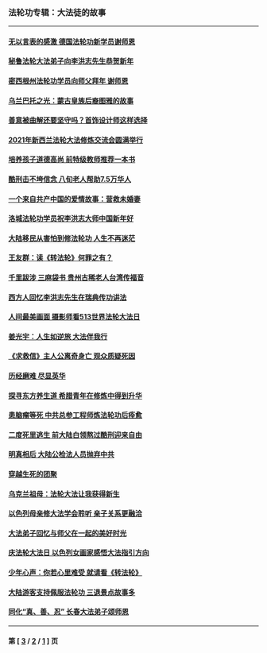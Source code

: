### 法轮功专辑：大法徒的故事
---
#### [无以言表的感激 德国法轮功新学员谢师恩](../../pages/nf1147481/n13543790.md?02250430) 
#### [秘鲁法轮大法弟子向李洪志先生恭贺新年](../../pages/nf1147481/n13540182.md?02250430) 
#### [密西根州法轮功学员向师父拜年 谢师恩](../../pages/nf1147481/n13538183.md?02250430) 
#### [乌兰巴托之光：蒙古皇族后裔图雅的故事](../../pages/nf1147481/n13155759.md?02250430) 
#### [善意被曲解还要坚守吗？首饰设计师这样选择](../../pages/nf1147481/n13077575.md?02250430) 
#### [2021年新西兰法轮大法修炼交流会圆满举行](../../pages/nf1147481/n13033149.md?02250430) 
#### [培养孩子道德高尚 前特级教师推荐一本书](../../pages/nf1147481/n12938640.md?02250430) 
#### [酷刑击不垮信念 八旬老人帮助7.5万华人](../../pages/nf1147481/n12880712.md?02250430) 
#### [一个来自共产中国的爱情故事：营救未婚妻](../../pages/nf1147481/n12778386.md?02250430) 
#### [洛城法轮功学员祝李洪志大师中国新年好](../../pages/nf1147481/n12724685.md?02250430) 
#### [大陆移民从害怕到修法轮功 人生不再迷茫](../../pages/nf1147481/n12414325.md?02250430) 
#### [王友群：读《转法轮》何罪之有？](../../pages/nf1147481/n12408647.md?02250430) 
#### [千里跋涉 三麻袋书 贵州古稀老人台湾传福音](../../pages/nf1147481/n12198750.md?02250430) 
#### [西方人回忆李洪志先生在瑞典传功讲法](../../pages/nf1147481/n12099607.md?02250430) 
#### [人间最美画面 摄影师看513世界法轮大法日](../../pages/nf1147481/n12094118.md?02250430) 
#### [姜光宇：人生如逆旅 大法伴我行](../../pages/nf1147481/n12088664.md?02250430) 
#### [《求救信》主人公离奇身亡 观众质疑死因](../../pages/nf1147481/n11845215.md?02250430) 
#### [历经磨难 尽显英华](../../pages/nf1147481/n11723297.md?02250430) 
#### [探寻东方养生道 希腊青年在修炼中得到升华](../../pages/nf1147481/n11494502.md?02250430) 
#### [患脑瘤等死 中共总参工程师炼法轮功后痊愈](../../pages/nf1147481/n11466682.md?02250430) 
#### [二度死里逃生 前大陆白领熬过酷刑迎来自由](../../pages/nf1147481/n11368594.md?02250430) 
#### [明真相后 大陆公检法人员抛弃中共](../../pages/nf1147481/n11358618.md?02250430) 
#### [穿越生死的团聚](../../pages/nf1147481/n11258922.md?02250430) 
#### [乌克兰祖母：法轮大法让我获得新生](../../pages/nf1147481/n11269457.md?02250430) 
#### [以色列母亲修大法学会聆听 亲子关系更融洽](../../pages/nf1147481/n11268195.md?02250430) 
#### [大法弟子回忆与师父在一起的美好时光](../../pages/nf1147481/n11267759.md?02250430) 
#### [庆法轮大法日 以色列女画家感悟大法指引方向](../../pages/nf1147481/n11267735.md?02250430) 
#### [少年心声：你若心里难受 就请看《转法轮》](../../pages/nf1147481/n11267496.md?02250430) 
#### [大陆游客支持佩服法轮功 三退景点故事多](../../pages/nf1147481/n11267378.md?02250430) 
#### [同化“真、善、忍” 长春大法弟子颂师恩](../../pages/nf1147481/n11266497.md?02250430) 

---
#### 第 [ [3](./3.md?02250430) / [2](./2.md?02250430) / [1](./1.md?02250430) ] 页
